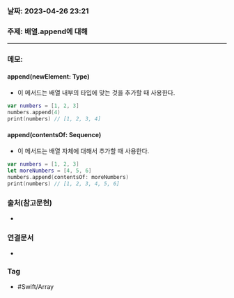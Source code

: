 ### 날짜: 2023-04-26 23:21

### 주제: 배열.append에 대해
---
### 메모: 
#### append(newElement: Type)
- 이 메서드는 배열 내부의 타입에 맞는 것을 추가할 때 사용한다.
~~~ swift 
var numbers = [1, 2, 3]
numbers.append(4)
print(numbers) // [1, 2, 3, 4]

~~~
#### append(contentsOf: Sequence)
- 이 메서드는 배열 자체에 대해서 추가할 때 사용한다. 
~~~ swift 
var numbers = [1, 2, 3]
let moreNumbers = [4, 5, 6]
numbers.append(contentsOf: moreNumbers)
print(numbers) // [1, 2, 3, 4, 5, 6]

~~~

### 출처(참고문헌) 
- 

### 연결문서 
- 

### Tag
- #Swift/Array